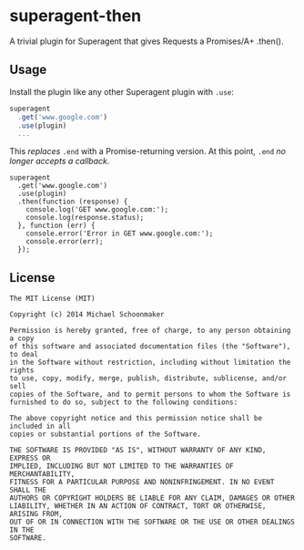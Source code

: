 # superagent-then

A trivial plugin for Superagent that gives Requests a Promises/A+ .then().

## Usage

Install the plugin like any other Superagent plugin with `.use`:

```javascript
superagent
  .get('www.google.com')
  .use(plugin)
  ...
```

This _replaces_ `.end` with a Promise-returning version. At this point, `.end`
_no longer accepts a callback_.

```
superagent
  .get('www.google.com')
  .use(plugin)
  .then(function (response) {
    console.log('GET www.google.com:');
    console.log(response.status);
  }, function (err) {
    console.error('Error in GET www.google.com:');
    console.error(err);
  });
```

## License

```
The MIT License (MIT)

Copyright (c) 2014 Michael Schoonmaker

Permission is hereby granted, free of charge, to any person obtaining a copy
of this software and associated documentation files (the "Software"), to deal
in the Software without restriction, including without limitation the rights
to use, copy, modify, merge, publish, distribute, sublicense, and/or sell
copies of the Software, and to permit persons to whom the Software is
furnished to do so, subject to the following conditions:

The above copyright notice and this permission notice shall be included in all
copies or substantial portions of the Software.

THE SOFTWARE IS PROVIDED "AS IS", WITHOUT WARRANTY OF ANY KIND, EXPRESS OR
IMPLIED, INCLUDING BUT NOT LIMITED TO THE WARRANTIES OF MERCHANTABILITY,
FITNESS FOR A PARTICULAR PURPOSE AND NONINFRINGEMENT. IN NO EVENT SHALL THE
AUTHORS OR COPYRIGHT HOLDERS BE LIABLE FOR ANY CLAIM, DAMAGES OR OTHER
LIABILITY, WHETHER IN AN ACTION OF CONTRACT, TORT OR OTHERWISE, ARISING FROM,
OUT OF OR IN CONNECTION WITH THE SOFTWARE OR THE USE OR OTHER DEALINGS IN THE
SOFTWARE.
```
